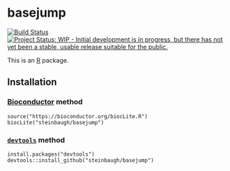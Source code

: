 [`devtools`]: https://cran.r-project.org/package=devtools
[Bioconductor]: https://bioconductor.org
[R]: https://www.r-project.org

# basejump

[![Build Status](https://travis-ci.org/steinbaugh/basejump.svg?branch=master)](https://travis-ci.org/steinbaugh/basejump)
[![Project Status: WIP - Initial development is in progress, but there has not yet been a stable, usable release suitable for the public.](http://www.repostatus.org/badges/latest/wip.svg)](http://www.repostatus.org/#wip)

This is an [R][] package.

## Installation

### [Bioconductor][] method

```{r}
source("https://bioconductor.org/biocLite.R")
biocLite("steinbaugh/basejump")
```

### [`devtools`][] method

```{r}
install.packages("devtools")
devtools::install_github("steinbaugh/basejump")
```
